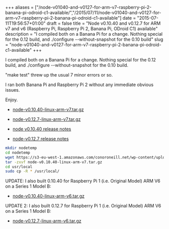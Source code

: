 +++
aliases = ["/node-v01040-and-v0127-for-arm-v7-raspberry-pi-2-banana-pi-odroid-c1-available/","/2015/07/11/node-v01040-and-v0127-for-arm-v7-raspberry-pi-2-banana-pi-odroid-c1-available"]
date = "2015-07-11T19:56:57+01:00"
draft = false
title = "Node v0.10.40 and v0.12.7 for ARM v7 and v6 (Raspberry Pi, Raspberry Pi 2, Banana Pi, ODroid C1) available"
description = "I compiled both on a Banana Pi for a change. Nothing special for the 0.12 build, and ./configure --without-snapshot for the 0.10 build"
slug = "node-v01040-and-v0127-for-arm-v7-raspberry-pi-2-banana-pi-odroid-c1-available"
+++

I compiled both on a Banana Pi for a change. Nothing special for the 0.12 build, and ./configure --without-snapshot for the 0.10 build.

"make test" threw up the usual 7 minor errors or so.

I ran both Banana Pi and Raspberry Pi 2 without any immediate obvious issues.

Enjoy.

* [node-v0.10.40-linux-arm-v7.tar.gz](https://s3-eu-west-1.amazonaws.com/conoroneill.net/wp-content/uploads/2015/07/node-v0.10.40-linux-arm-v7.tar.gz)
* [node-v0.12.7-linux-arm-v7.tar.gz](https://s3-eu-west-1.amazonaws.com/conoroneill.net/wp-content/uploads/2015/07/node-v0.12.7-linux-arm-v7.tar.gz)

* [node v0.10.40 release notes](http://blog.nodejs.org/2015/07/09/node-v0-10-40-maintenance/)
* [node-v0.12.7 release notes](http://blog.nodejs.org/2015/07/10/node-v0-12-7-stable/)


```bash
mkdir nodetemp
cd nodetemp
wget https://s3-eu-west-1.amazonaws.com/conoroneill.net/wp-content/uploads/2015/07/node-v0.10.40-linux-arm-v7.tar.gz
tar -zxvf node-v0.10.40-linux-arm-v7.tar.gz
cd usr/local
sudo cp -R * /usr/local/
```

UPDATE: I also built 0.10.40 for Raspberry Pi 1 (i.e. Original Model) ARM V6 on a Series 1 Model B:
* [node-v0.10.40-linux-arm-v6.tar.gz](https://s3-eu-west-1.amazonaws.com/conoroneill.net/wp-content/uploads/2015/07/node-v0.10.40-linux-arm-v6.tar.gz)

UPDATE 2: I also built 0.12.7 for Raspberry Pi 1 (i.e. Original Model) ARM V6 on a Series 1 Model B:
* [node-v0.12.7-linux-arm-v6.tar.gz](https://s3-eu-west-1.amazonaws.com/conoroneill.net/wp-content/uploads/2015/09/node-v0.12.7-linux-arm-v6.tar.gz)
